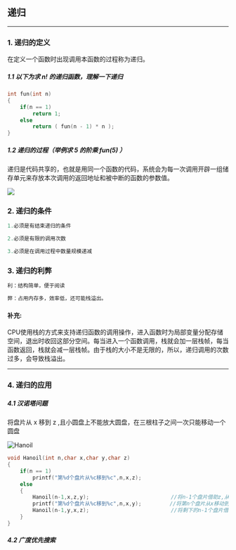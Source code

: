 ## 递归

***



### 1. 递归的定义

在定义一个函数时出现调用本函数的过程称为递归。



##### 1.1 以下为求 n! 的递归函数，理解一下递归

```c
int fun(int n)
{
    if(n == 1)
        return 1;
    else
        return ( fun(n - 1) * n );
}
```



##### 1.2 递归的过程（举例求 5 的阶乘 fun(5) ）

递归是代码共享的，也就是用同一个函数的代码，系统会为每一次调用开辟一组储存单元来存放本次调用的返回地址和被中断的函数的参数值。

![](C:\Users\Howl\Desktop\plan\博客园markdown\递归\递归.PNG)



### 2. 递归的条件

```c
1.必须是有结束递归的条件

2.必须是有限的调用次数

3.必须是在调用过程中数量规模递减
```





### 3. 递归的利弊

```c
利：结构简单，便于阅读

弊：占用内存多，效率低，还可能栈溢出。
```

#### 补充:

CPU使用栈的方式来支持递归函数的调用操作，进入函数时为局部变量分配存储空间，退出时收回这部分空间。每当进入一个函数调用，栈就会加一层栈帧，每当函数返回，栈就会减一层栈帧。由于栈的大小不是无限的，所以，递归调用的次数过多，会导致栈溢出。

***





### 4. 递归的应用



##### 4.1 汉诺塔问题

将盘片从 x 移到 z ,且小圆盘上不能放大圆盘，在三根柱子之间一次只能移动一个圆盘

![Hanoil](C:\Users\Howl\Desktop\plan\博客园markdown\递归\Hanoil.PNG)

```c
void Hanoil(int n,char x,char y,char z)
{
    if(n == 1)
        printf("第%d个盘片从%c移到%c",n,x,z);
    else
    {
        Hanoil(n-1,x,z,y);							//将n-1个盘片借助z,从x移动到y
        printf("第%d个盘片从%c移到%c",n,x,y);		   //将第n个盘片从x移动到z
        Hanoil(n-1,y,x,z);							//将剩下的n-1个盘片借助x,从y移动到z
    } 
}
```



##### 4.2 广度优先搜索













